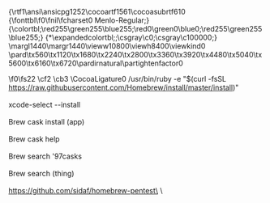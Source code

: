 {\rtf1\ansi\ansicpg1252\cocoartf1561\cocoasubrtf610
{\fonttbl\f0\fnil\fcharset0 Menlo-Regular;}
{\colortbl;\red255\green255\blue255;\red0\green0\blue0;\red255\green255\blue255;}
{\*\expandedcolortbl;;\csgray\c0;\csgray\c100000;}
\margl1440\margr1440\vieww10800\viewh8400\viewkind0
\pard\tx560\tx1120\tx1680\tx2240\tx2800\tx3360\tx3920\tx4480\tx5040\tx5600\tx6160\tx6720\pardirnatural\partightenfactor0

\f0\fs22 \cf2 \cb3 \CocoaLigature0 /usr/bin/ruby -e "$(curl -fsSL https://raw.githubusercontent.com/Homebrew/install/master/install)"\
\
xcode-select --install\
\
Brew cask install (app)\
\
Brew cask help\
\
Brew search \'97casks\
\
Brew search (thing)\
\
https://github.com/sidaf/homebrew-pentest\
\
